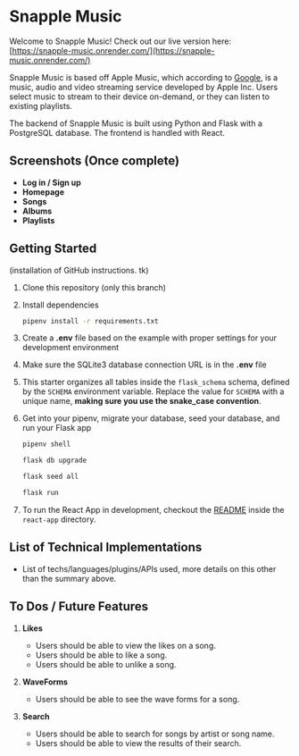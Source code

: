 # Snapple Music

Welcome to Snapple Music! Check out our live version here: [https://snapple-music.onrender.com/](https://snapple-music.onrender.com/)

Snapple Music is based off Apple Music, which according to [Google](https://google.com), is a music, audio and video streaming service developed by Apple Inc. Users select music to stream to their device on-demand, or they can listen to existing playlists. 

The backend of Snapple Music is built using Python and Flask with a PostgreSQL database. The frontend is handled with React. 

## Screenshots (Once complete)
 - **Log in / Sign up**
 - **Homepage**
 -  **Songs**
 - **Albums**
 - **Playlists**

## Getting Started
(installation of GitHub instructions. tk)

1. Clone this repository (only this branch)

2. Install dependencies

      ```bash
      pipenv install -r requirements.txt
      ```

3. Create a **.env** file based on the example with proper settings for your
   development environment

4. Make sure the SQLite3 database connection URL is in the **.env** file

5. This starter organizes all tables inside the `flask_schema` schema, defined
   by the `SCHEMA` environment variable.  Replace the value for
   `SCHEMA` with a unique name, **making sure you use the snake_case
   convention**.

6. Get into your pipenv, migrate your database, seed your database, and run your Flask app

   ```bash
   pipenv shell
   ```

   ```bash
   flask db upgrade
   ```

   ```bash
   flask seed all
   ```

   ```bash
   flask run
   ```

7. To run the React App in development, checkout the [README](./react-app/README.md) inside the `react-app` directory.

## List of Technical Implementations
-   List of techs/languages/plugins/APIs used, more details on this other than the summary above.

## To Dos / Future Features
1. **Likes**
	- Users should be able to view the likes on a song.
	- Users should be able to like a song.
	- Users should be able to unlike a song.

 2. **WaveForms**
	- Users should be able to see the wave forms for a song.

3. **Search**
	- Users should be able to search for songs by artist or song name.
	- Users should be able to view the results of their search.
